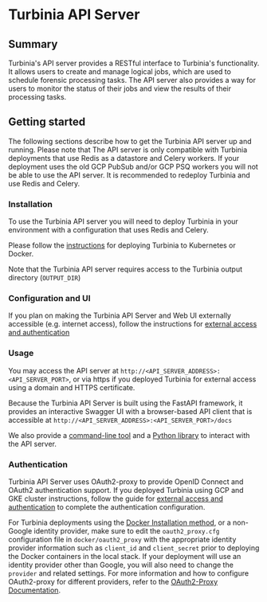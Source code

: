 # Turbinia API Server

## Summary
Turbinia's API server provides a RESTful interface to Turbinia's functionality. It allows users to create and manage logical jobs, which are used to schedule forensic processing tasks. The API server also provides a way for users to monitor the status of their jobs and view the results of their processing tasks.

## Getting started
The following sections describe how to get the Turbinia API server up and running. Please note that The API server is only compatible with Turbinia deployments that use Redis as a datastore and Celery workers. If your deployment uses the old GCP PubSub and/or GCP PSQ workers you will not be able to use the API server. It is recommended to redeploy Turbinia and use Redis and Celery.

### Installation
To use the Turbinia API server you will need to deploy Turbinia in your environment with a configuration that uses Redis and Celery.

Please follow the [instructions](install.md) for deploying Turbinia to Kubernetes or Docker.

Note that the Turbinia API server requires access to the Turbinia output directory (```OUTPUT_DIR```)

### Configuration and UI
If you plan on making the Turbinia API Server and Web UI externally accessible (e.g. internet access), follow the instructions for [external access and authentication](https://github.com/google/osdfir-infrastructure/tree/main/charts/turbinia)

### Usage
You may access the API server at ```http://<API_SERVER_ADDRESS>:<API_SERVER_PORT>```, or via https if you deployed Turbinia for external access using a domain and HTTPS certificate.

Because the Turbinia API Server is built using the FastAPI framework, it provides an interactive Swagger UI with a browser-based API client that is accessible at ```http://<API_SERVER_ADDRESS>:<API_SERVER_PORT>/docs```

We also provide a [command-line tool](https://github.com/google/turbinia/tree/master/turbinia/api/cli) and a [Python library](https://github.com/google/turbinia/tree/master/turbinia/api/client) to interact with the API server.

### Authentication
Turbinia API Server uses OAuth2-proxy to provide OpenID Connect and OAuth2 authentication support. If you deployed Turbinia using GCP and GKE cluster instructions, follow the guide for [external access and authentication](https://github.com/google/osdfir-infrastructure/tree/main/charts/turbinia) to complete the authentication configuration.

For Turbinia deployments using the [Docker Installation method](install.md), or a non-Google identity provider, make sure to edit the ```oauth2_proxy.cfg``` configuration file in ```docker/oauth2_proxy``` with the appropriate identity provider information such as ```client_id``` and ```client_secret``` prior to deploying the Docker containers in the local stack. If your deployment will use an identity provider other than Google, you will also need to change the ```provider``` and related settings. For more information and how to configure OAuth2-proxy for different providers, refer to the [OAuth2-Proxy Documentation](https://oauth2-proxy.github.io/oauth2-proxy/configuration/providers/google).